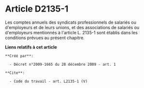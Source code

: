 # Article D2135-1

Les comptes annuels des syndicats professionnels de salariés ou d'employeurs et de leurs unions, et des associations de
salariés ou d'employeurs mentionnés à l'article L. 2135-1 sont établis dans les conditions prévues au présent chapitre.

**Liens relatifs à cet article**

	**Créé par**:

	  - Décret n°2009-1665 du 28 décembre 2009 - art. 1

	**Cite**:

	  - Code du travail - art. L2135-1 (V)
